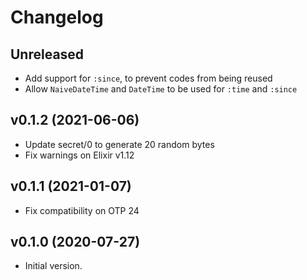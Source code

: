 # Changelog

## Unreleased

  * Add support for `:since`, to prevent codes from being reused
  * Allow `NaiveDateTime` and `DateTime` to be used for `:time` and `:since`

## v0.1.2 (2021-06-06)

  * Update secret/0 to generate 20 random bytes
  * Fix warnings on Elixir v1.12

## v0.1.1 (2021-01-07)

  * Fix compatibility on OTP 24

## v0.1.0 (2020-07-27)

  * Initial version.
